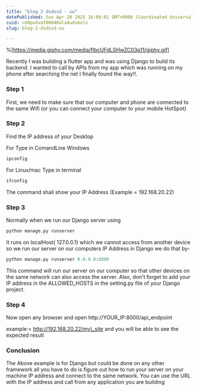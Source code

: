 ```yaml
---
title: "blog 2 dsdssd - uu"
datePublished: Sun Apr 20 2025 16:09:01 GMT+0000 (Coordinated Universal Time)
cuid: cm9pudvat00040ala4uds6xls
slug: blog-2-dsdssd-uu

---
```


%[https://media.giphy.com/media/flbcUFdLSHwZC03p11/giphy.gif] 

Recently I was building a flutter app and was using Django to build its backend. I wanted to call by APIs from my app which was running on my phone after searching the net I finally found the way!!.

### Step 1

First, we need to make sure that our computer and phone are connected to the same Wifi (or you can connect your computer to your mobile HotSpot)

### Step 2

Find the IP address of your Desktop

For Type in ComandLine Windows

```bash
ipconfig
```

For Linux/mac Type in terminal

```bash
ifconfig
```

The command shall show your IP Address (Example = 192.168.20.22)

### Step 3

Normally when we run our Django server using

```python
python manage.py runserver
```

It runs on localHost( 127.0.0.1) which we cannot access from another device so we run our server on our computers IP Address in Django we do that by-

```python
python manage.py runserver 0.0.0.0:8000
```

This command will run our server on our computer so that other devices on the same network can also access the server. Also, don't forget to add your IP address in the ALLOWED\_HOSTS in the setting.py file of your Django project.

### Step 4

Now open any browser and open http://YOUR\_IP:8000/api\_endpoint

example:= http://192.168.20.22/my\_site and you will be able to see the expected result

### Conclusion

The Above example is for Django but could be done on any other framework all you have to do is figure out how to run your server on your machine IP address and connect to the same network. You can use the URL with the IP address and call from any application you are building